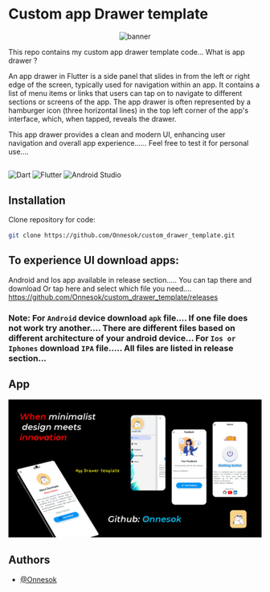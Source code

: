 # Custom app Drawer template

<p align="center">
    <img src="https://github.com/Onnesok/custom_drawer_template/blob/main/assets/other/1.png" alt="banner">
</p>

This repo contains my custom app drawer template code... What is app drawer ?

An app drawer in Flutter is a side panel that slides in from the left or right edge of the screen, typically used for navigation within an app. It contains a list of menu items or links that users can tap on to navigate to different sections or screens of the app. The app drawer is often represented by a hamburger icon (three horizontal lines) in the top left corner of the app's interface, which, when tapped, reveals the drawer.

This app drawer provides a clean and modern UI, enhancing user navigation and overall app experience...... Feel free to test it for personal use....

## 
![Dart](https://img.shields.io/badge/dart-%230175C2.svg?style=for-the-badge&logo=dart&logoColor=white)
![Flutter](https://img.shields.io/badge/Flutter-%2302569B.svg?style=for-the-badge&logo=Flutter&logoColor=white)
![Android Studio](https://img.shields.io/badge/android%20studio-3DDC84?style=for-the-badge&logo=android%20studio&logoColor=white)


## Installation

Clone repository for code:
```bash
git clone https://github.com/Onnesok/custom_drawer_template.git
```

## To experience UI download apps:

Android and Ios app available in release section..... You can tap there and download Or tap here and select which file you need.... https://github.com/Onnesok/custom_drawer_template/releases

### Note: For ``Android`` device download ``apk`` file.... If one file does not work try another.... There are different files based on different architecture of your android device... For ``Ios or Iphones`` download ``IPA`` file..... All files are listed in release section...

##  App
<p align="center">
    <img src="https://github.com/Onnesok/custom_drawer_template/blob/main/assets/other/2.png" alt="Demo">
</p>


## Authors

- [@Onnesok](https://www.github.com/Onnesok)